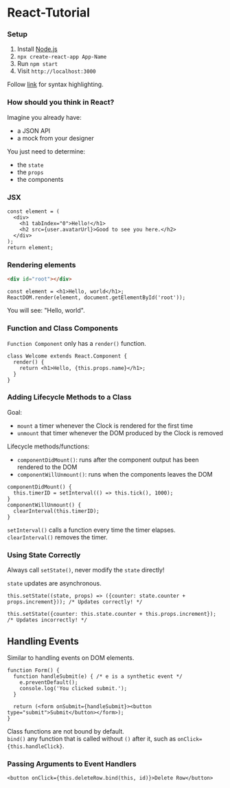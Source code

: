 # React-Tutorial

### Setup

1) Install [Node.js]()
2) `npx create-react-app App-Name`
3) Run `npm start`
4) Visit `http://localhost:3000`

Follow [link](https://babeljs.io/docs/en/editors/) for syntax highlighting.  

### How should you think in React?

Imagine you already have:
* a JSON API
* a mock from your designer

You just need to determine:
* the `state`
* the `props`
* the components

### JSX

```
const element = (
  <div>
    <h1 tabIndex="0">Hello!</h1>
    <h2 src={user.avatarUrl}>Good to see you here.</h2>
  </div>
);
return element;
```

### Rendering elements

```html
<div id="root"></div>
``` 

```
const element = <h1>Hello, world</h1>;
ReactDOM.render(element, document.getElementById('root'));
```

You will see: "Hello, world".  

### Function and Class Components

`Function Component` only has a `render()` function.  

```
class Welcome extends React.Component {
  render() {
    return <h1>Hello, {this.props.name}</h1>;
  }
}
```

### Adding Lifecycle Methods to a Class

Goal:
* `mount` a timer whenever the Clock is rendered for the first time
* `unmount` that timer whenever the DOM produced by the Clock is removed

Lifecycle methods/functions:
* `componentDidMount()`: runs after the component output has been rendered to the DOM
* `componentWillUnmount()`: runs when the components leaves the DOM

```
componentDidMount() {
  this.timerID = setInterval(() => this.tick(), 1000);
}
componentWillUnmount() {
  clearInterval(this.timerID);
}
```

`setInterval()` calls a function every time the timer elapses.  
`clearInterval()` removes the timer.  

### Using State Correctly

Always call `setState()`, never modify the `state` directly!

`state` updates are asynchronous.  

```
this.setState((state, props) => ({counter: state.counter + props.increment})); /* Updates correctly! */

this.setState({counter: this.state.counter + this.props.increment}); /* Updates incorrectly! */
```

## Handling Events

Similar to handling events on DOM elements.  

```
function Form() {
  function handleSubmit(e) { /* e is a synthetic event */
    e.preventDefault();
    console.log('You clicked submit.');
  }

  return (<form onSubmit={handleSubmit}><button type="submit">Submit</button></form>);
}
```

Class functions are not bound by default.  
`bind()` any function that is called without `()` after it, such as `onClick={this.handleClick}`.  

### Passing Arguments to Event Handlers

```
<button onClick={this.deleteRow.bind(this, id)}>Delete Row</button>
```